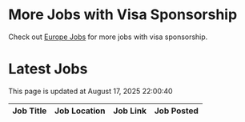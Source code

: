 # More Jobs with Visa Sponsorship

Check out [Europe Jobs](https://github.com/sureshparimi/europejobs#latest-jobs) for more jobs with visa sponsorship.

# Latest Jobs

This page is updated at August 17, 2025 22:00:40

| Job Title | Job Location | Job Link | Job Posted |
| --- | --- | --- | --- |
